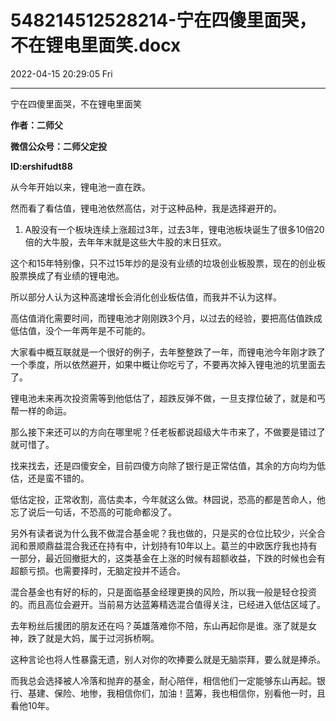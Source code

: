 # 548214512528214-宁在四傻里面哭，不在锂电里面笑.docx

2022-04-15 20:29:05 Fri

----

宁在四傻里面哭，不在锂电里面笑

__作者：二师父__

__微信公众号：二师父定投__

__ID:ershifudt88__

从今年开始以来，锂电池一直在跌。

然而看了看估值，锂电池依然高估，对于这种品种，我是选择避开的。

1. A股没有一个板块连续上涨超过3年，过去3年，锂电池板块诞生了很多10倍20倍的大牛股，去年年末就是这些大牛股的末日狂欢。

这个和15年特别像，只不过15年炒的是没有业绩的垃圾创业板股票，现在的创业板股票换成了有业绩的锂电池。

所以部分人认为这种高速增长会消化创业板估值，而我并不认为这样。

高估值消化需要时间，而锂电池才刚刚跌3个月，以过去的经验，要把高估值跌成低估值，没个一年两年是不可能的。

大家看中概互联就是一个很好的例子，去年整整跌了一年，而锂电池今年刚才跌了一个季度，所以依然避开，如果中概让你吃亏了，不要再次掉入锂电池的坑里面去了。

锂电池未来再次投资需等到他低估了，超跌反弹不做，一旦支撑位破了，就是和丐帮一样的命运。

那么接下来还可以的方向在哪里呢？任老板都说超级大牛市来了，不做要是错过了就可惜了。

找来找去，还是四傻安全，目前四傻方向除了银行是正常估值，其余的方向均为低估，还是蛮不错的。

低估定投，正常收割，高估卖本，今年就这么做。林园说，恐高的都是苦命人，他忘了说后一句话，不恐高的可能命都没了。

另外有读者说为什么我不做混合基金呢？我也做的，只是买的仓位比较少，兴全合润和景顺鼎益混合我还在持有中，计划持有10年以上。葛兰的中欧医疗我也持有一部分，最近回撤挺大的，这类基金在上涨的时候有超额收益，下跌的时候也会有超额亏损。也需要择时，无脑定投并不适合。

混合基金也有好的标的，只是面临基金经理更换的风险，所以我一般是轻仓投资的。而且高位会避开。当前易方达蓝筹精选混合值得关注，已经进入低估区域了。

去年粉丝后援团的朋友还在吗？英雄落难你不陪，东山再起你是谁。涨了就是女神，跌了就是大妈，属于过河拆桥啊。

这种言论也将人性暴露无遗，别人对你的吹捧要么就是无脑崇拜，要么就是捧杀。

而我总会选择被人冷落和抛弃的基金，耐心陪伴，相信他们一定能够东山再起。银行、基建、保险、地惨，我相信你们，加油！蓝筹，我也相信你，别看他一时，且看他10年。

